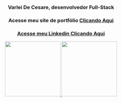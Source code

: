 <div align="center">
        <h3>Varlei De Cesare, desenvolvedor Full-Stack</h3>
        <h3>Acesse meu site de portfólio <a href="https://varlei-decesare.vercel.app/">Clicando Aqui</h3>
        <h3>Acesse meu Linkedin <a href="https://www.linkedin.com/in/varlei-de-cesare-7283741ab/">Clicando Aqui</h3>
</div>  
<div align="center">
        <a href="https://github.com/VarleiDeCesare">
        <img height="180em" src="https://github-readme-stats.vercel.app/api?username=VarleiDeCesare&show_icons=true&theme=dark&include_all_commits=true&count_private=true"/>
        <img height="180em" src="https://github-readme-stats.vercel.app/api/top-langs/?username=VarleiDeCesare&layout=compact&langs_count=7&theme=dark"/>
      </div>

